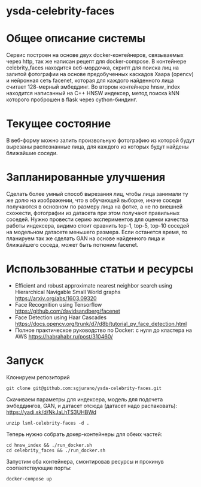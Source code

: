 # ysda-celebrity-faces


# Общее описание системы
Сервис построен на основе двух docker-контейнеров, связываемых через http, так же написан рецепт для docker-compose.
В контейнере celebrity_faces находится веб-мордочка, скрипт для поиска лиц на залитой фотографии на основе предобученных каскадов Хаара (opencv) и нейронная сеть facenet, которая для каждого найденного лица считает 128-мерный эмбеддинг.
Во втором контейнере hnsw_index находится написанный на C++ HNSW индексер, метод поиска kNN которого проброшен в flask через cython-биндинг.

# Текущее состояние
В веб-форму можно залить произвольную фотографию из которой будут вырезаны распознанные лица, для каждого из которых будут найдены ближайшие соседи.

# Запланированные улучшения
Сделать более умный способ вырезания лиц, чтобы лица занимали ту же долю на изображении, что в обучающей выборке, иначе соседи получаются в основном по размеру лица на фотке, а не по внешней схожести, фотографии из датасета при этом получают правильных соседей.
Нужно провести серию экспериментов для оценки качества работы индексера, видимо стоит сравнить top-1, top-5, top-10 соседей на модельном датасете меньшего размера.
Если останется время, то планируем так же сделать GAN на основе найденного лица и ближайшего соседа, может быть потюним facenet.

# Использованные статьи и ресурсы
* Efficient and robust approximate nearest neighbor search using Hierarchical Navigable Small World graphs https://arxiv.org/abs/1603.09320
* Face Recognition using Tensorflow https://github.com/davidsandberg/facenet
* Face Detection using Haar Cascades https://docs.opencv.org/trunk/d7/d8b/tutorial_py_face_detection.html
* Полное практическое руководство по Docker: с нуля до кластера на AWS https://habrahabr.ru/post/310460/

# Запуск
Клонируем репозиторий
```
git clone git@github.com:sgjurano/ysda-celebrity-faces.git
```

Скачиваем параметры для индексера, модель для подсчета эмбеддингов, GAN, и датасет отсюда (датасет надо распаковать): https://yadi.sk/d/NkJaLhTS3UHBWd
```
unzip lsml-celebrity-faces -d .
```

Теперь нужно собрать докер-контейнеры для обеих частей:
```
cd hnsw_index && ./run_docker.sh
cd celebrity_faces && ./run_docker.sh
```

Запустим оба контейнера, смонтировав ресурсы и прокинув соответствующие порты:
```
docker-compose up
```

